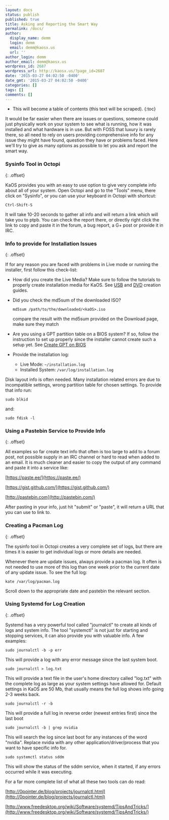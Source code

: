 ```yaml
---
layout: docs
status: publish
published: true
title: Asking and Reporting the Smart Way
permalink: /docs/
author:
  display_name: demm
  login: demm
  email: demm@kaosx.us
  url: ''
author_login: demm
author_email: demm@kaosx.us
wordpress_id: 2687
wordpress_url: http://kaosx.us/?page_id=2687
date: '2015-03-27 04:02:50 -0400'
date_gmt: '2015-03-27 04:02:50 -0400'
categories: []
tags: []
comments: []
---
```

* This will become a table of contents (this text will be scraped).
{:toc}

It would be far easier when there are issues or questions, someone could just physically work on your system to see what is running, how it was installed and what hardware is in use.
But with FOSS that luxury is rarely there, so all need to rely on users providing comprehensive info for any issue they might have found, question they have or problems faced.
Here we'll try to give as many options as possible to let you ask and report the smart way.

### Sysinfo Tool in Octopi
{: .offset}

KaOS provides you with an easy to use option to give very complete info about all of your system. Open Octopi and go to the "Tools" menu, there click on "Sysinfo", or you can use your keyboard in Octopi with shortcut:

```
Ctrl-Shift-S
```

It will take 10-20 seconds to gather all info and will return a link which will take you to ptpb. You can check the report there, or directly right click the link to copy and paste it in the forum, a bug report, a G+ post or provide it in IRC.

### Info to provide for Installation Issues
{: .offset}

If for any reason you are faced with problems in Live mode or running the installer, first follow this check-list:

* How did you create the Live Media? Make sure to follow the tutorials to properly create installation media for KaOS. See [USB](http://kaosx.us/docs/usb) and [DVD](http://kaosx.us/docs/dvd) creation guides.
* Did you check the md5sum of the downloaded ISO?

  ```
  md5sum /path/to/the/downloaded/<kaOS>.iso
  ```
  compare the result with the md5sum provided on the Download page, make sure they match
* Are you using a GPT partition table on a BIOS system? If so, follow the instruction to set up properly since the installer cannot create such a setup yet. See [Create GPT on BIOS](/docs/bios_gpt)
* Provide the installation log: 
  * Live Mode: `~/installation.log`
  * Installed System: `/var/log/installation.log`

Disk layout info is often needed. Many installation related errors are due to incompatible settings, wrong partition table for chosen settings. To provide that info run:

```
sudo blkid
```

and:

```
sudo fdisk -l
```

### Using a Pastebin Service to Provide Info
{: .offset}

All examples so far create text info that often is too large to add to a forum post, not possible supply in an IRC channel or hard to read when added to an email. It is much cleaner and easier to copy the output of any command and paste it into a service like:

[https://paste.ee/](https://paste.ee/)

[https://gist.github.com/](https://gist.github.com/)

[http://pastebin.com](http://pastebin.com/)

After pasting in your info, just hit "submit" or "paste", it will return a URL that you can use to link to.

### Creating a Pacman Log
{: .offset}

The sysinfo tool in Octopi creates a very complete set of logs, but there are times it is easier to get individual logs or more details are needed.

Whenever there are update issues, always provide a pacman log. It often is not needed to use more of this log than one week prior to the current date of any update issue. To see the full log:

```
kate /var/log/pacman.log
```

Scroll down to the appropriate date and pastebin the relevant section.

### Using Systemd for Log Creation
{: .offset}

Systemd has a very powerful tool called "journalctl" to create all kinds of logs and system info. The tool "systemctl" is not just for starting and stopping services, it can also provide you with valuable info. A few examples:

```
sudo journalctl -b -p err
```

This will provide a log with any error message since the last system boot.

```
sudo journalctl > log.txt
```

This will provide a text file in the user's home directory called "log.txt" with the complete log as large as your system settings have allowed for. Default settings in KaOS are 50 Mb, that usually means the full log shows info going 2-3 weeks back.

```
sudo journalctl -r -b
```

This will provide a full log in reverse order (newest entries first) since the last boot

```
sudo journalctl -b | grep nvidia
```

This will search the log since last boot for any instances of the word "nvidia". Replace nvidia with any other application/driver/process that you want to have specific info for.

```
sudo systemctl status sddm
```

This will show the status of the sddm service, when it started, if any errors occurred while it was executing.

For a far more complete list of what all these two tools can do read:

[http://0pointer.de/blog/projects/journalctl.html](http://0pointer.de/blog/projects/journalctl.html)

[http://www.freedesktop.org/wiki/Software/systemd/TipsAndTricks/](http://www.freedesktop.org/wiki/Software/systemd/TipsAndTricks/)
